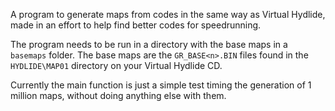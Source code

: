 A program to generate maps from codes in the same way as Virtual Hydlide, made in an effort to help find better codes for speedrunning. 

The program needs to be run in a directory with the base maps in a `basemaps` folder. The base maps are the `GR_BASE<n>.BIN` files found in the `HYDLIDE\MAP01` directory on your Virtual Hydlide CD. 

Currently the main function is just a simple test timing the generation of 1 million maps, without doing anything else with them.